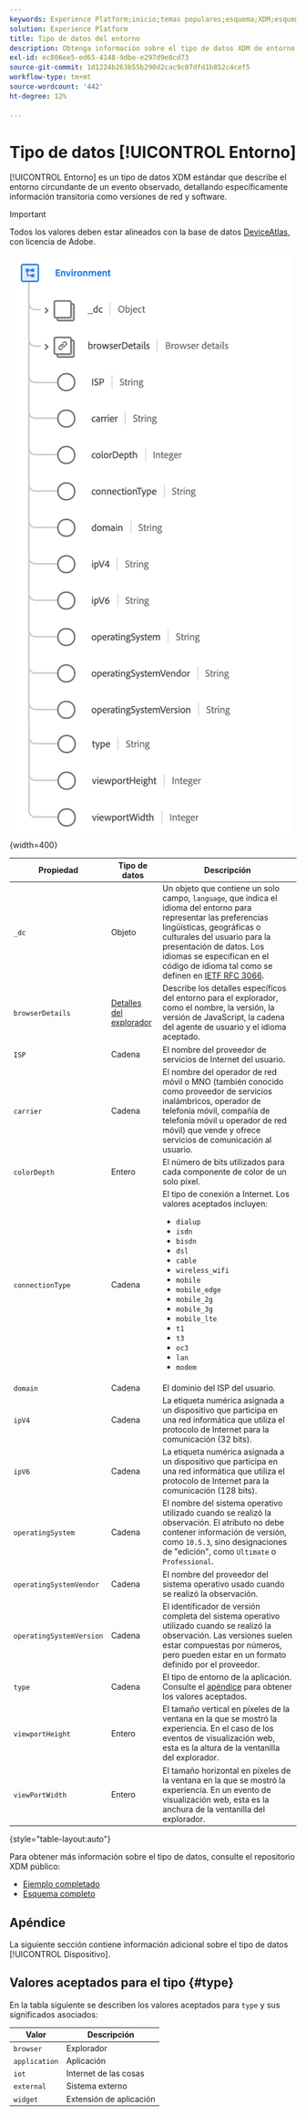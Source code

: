 ```yaml
---
keywords: Experience Platform;inicio;temas populares;esquema;XDM;esquemas;esquemas;entorno;tipo de datos;tipo de datos;tipo de datos;
solution: Experience Platform
title: Tipo de datos del entorno
description: Obtenga información sobre el tipo de datos XDM de entorno.
exl-id: ec806ee5-ed65-4148-9dbe-e297d9e8cd73
source-git-commit: 1d1224b263b55b290d2cac9c07dfd1b852c4cef5
workflow-type: tm+mt
source-wordcount: '442'
ht-degree: 12%

---
```


# Tipo de datos [!UICONTROL Entorno]

[!UICONTROL Entorno] es un tipo de datos XDM estándar que describe el entorno circundante de un evento observado, detallando específicamente información transitoria como versiones de red y software.

>[!IMPORTANT]
>
>Todos los valores deben estar alineados con la base de datos [DeviceAtlas](https://deviceatlas.com), con licencia de Adobe.

![](../images/data-types/environment.png){width=400}

| Propiedad | Tipo de datos | Descripción |
| --- | --- | --- |
| `_dc` | Objeto | Un objeto que contiene un solo campo, `language`, que indica el idioma del entorno para representar las preferencias lingüísticas, geográficas o culturales del usuario para la presentación de datos. Los idiomas se especifican en el código de idioma tal como se definen en [IETF RFC 3066](https://www.ietf.org/rfc/rfc3066.txt). |
| `browserDetails` | [Detalles del explorador](./browser-details.md) | Describe los detalles específicos del entorno para el explorador, como el nombre, la versión, la versión de JavaScript, la cadena del agente de usuario y el idioma aceptado. |
| `ISP` | Cadena | El nombre del proveedor de servicios de Internet del usuario. |
| `carrier` | Cadena | El nombre del operador de red móvil o MNO (también conocido como proveedor de servicios inalámbricos, operador de telefonía móvil, compañía de telefonía móvil u operador de red móvil) que vende y ofrece servicios de comunicación al usuario. |
| `colorDepth` | Entero | El número de bits utilizados para cada componente de color de un solo píxel. |
| `connectionType` | Cadena | El tipo de conexión a Internet. Los valores aceptados incluyen: <ul><li>`dialup`</li><li>`isdn`</li><li>`bisdn`</li><li>`dsl`</li><li>`cable`</li><li>`wireless_wifi`</li><li>`mobile`</li><li>`mobile_edge`</li><li>`mobile_2g`</li><li>`mobile_3g`</li><li>`mobile_lte`</li><li>`t1`</li><li>`t3`</li><li>`oc3`</li><li>`lan`</li><li>`modem`</li></ul> |
| `domain` | Cadena | El dominio del ISP del usuario. |
| `ipV4` | Cadena | La etiqueta numérica asignada a un dispositivo que participa en una red informática que utiliza el protocolo de Internet para la comunicación (32 bits). |
| `ipV6` | Cadena | La etiqueta numérica asignada a un dispositivo que participa en una red informática que utiliza el protocolo de Internet para la comunicación (128 bits). |
| `operatingSystem` | Cadena | El nombre del sistema operativo utilizado cuando se realizó la observación. El atributo no debe contener información de versión, como `10.5.3`, sino designaciones de &quot;edición&quot;, como `Ultimate` o `Professional`. |
| `operatingSystemVendor` | Cadena | El nombre del proveedor del sistema operativo usado cuando se realizó la observación. |
| `operatingSystemVersion` | Cadena | El identificador de versión completa del sistema operativo utilizado cuando se realizó la observación. Las versiones suelen estar compuestas por números, pero pueden estar en un formato definido por el proveedor. |
| `type` | Cadena | El tipo de entorno de la aplicación. Consulte el [apéndice](#type) para obtener los valores aceptados. |
| `viewportHeight` | Entero | El tamaño vertical en píxeles de la ventana en la que se mostró la experiencia. En el caso de los eventos de visualización web, esta es la altura de la ventanilla del explorador. |
| `viewPortWidth` | Entero | El tamaño horizontal en píxeles de la ventana en la que se mostró la experiencia. En un evento de visualización web, esta es la anchura de la ventanilla del explorador. |

{style="table-layout:auto"}

Para obtener más información sobre el tipo de datos, consulte el repositorio XDM público:

* [Ejemplo completado](https://github.com/adobe/xdm/blob/master/components/datatypes/environment.example.1.json)
* [Esquema completo](https://github.com/adobe/xdm/blob/master/components/datatypes/environment.schema.json)

## Apéndice

La siguiente sección contiene información adicional sobre el tipo de datos [!UICONTROL Dispositivo].

## Valores aceptados para el tipo {#type}

En la tabla siguiente se describen los valores aceptados para `type` y sus significados asociados:

| Valor | Descripción |
| --- | --- |
| `browser` | Explorador |
| `application` | Aplicación |
| `iot` | Internet de las cosas |
| `external` | Sistema externo |
| `widget` | Extensión de aplicación |

